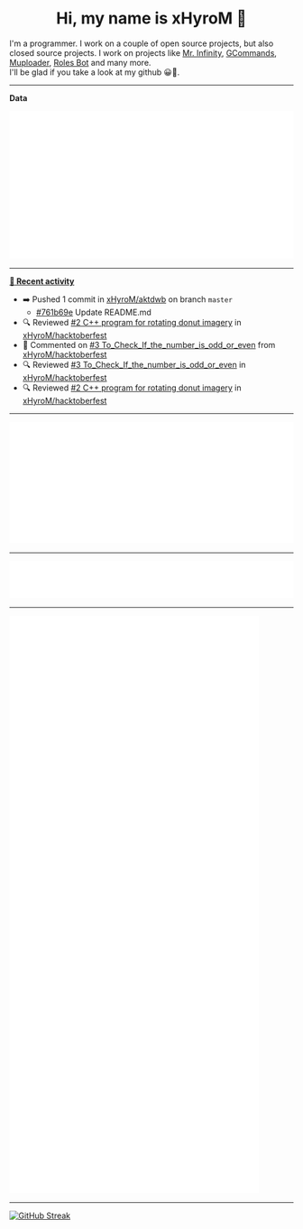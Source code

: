 <p align="center">
    <!-- <img src="https://avatars.githubusercontent.com/u/56601352" width="192" alt="hyro's pfp" /> -->
    <h1 align="center">Hi, my name is xHyroM 👋</h1>
</p>

I'm a programmer. I work on a couple of open source projects, but also closed source projects. I work on projects like [Mr. Infinity](https://discord.com/oauth2/authorize?client_id=720321585625694239&scope=bot%20applications.commands&permissions=8&redirect_uri=https://blobs.gq/imanager&prompt=consent&response_type=code), [GCommands](https://github.com/Garlic-Team/GCommands), [Muploader](https://github.com/xHyroM/Muploader), [Roles Bot](https://github.com/xHyroM/roles-bot) and many more.  
I'll be glad if you take a look at my github 😀👀.

___
**Data**

<img src="https://github.com/xHyroM/xHyroM/blob/master/.cache/base.svg">

___

**[📰 Recent activity](https://github.com/xHyroM)**
* ➡️ Pushed 1 commit in [xHyroM/aktdwb](https://github.com/xHyroM/aktdwb) on branch `master`
  * [#761b69e](https://github.com/xHyroM/aktdwb/commit/761b69e) Update README.md
* 🔍 Reviewed [#2 C++ program for rotating donut imagery](https://github.com/xHyroM/hacktoberfest/pull/2) in [xHyroM/hacktoberfest](https://github.com/xHyroM/hacktoberfest)
* 💬 Commented on [#3 To_Check_If_the_number_is_odd_or_even](https://github.com/xHyroM/hacktoberfest/issues/3) from [xHyroM/hacktoberfest](https://github.com/xHyroM/hacktoberfest)
* 🔍 Reviewed [#3 To_Check_If_the_number_is_odd_or_even](https://github.com/xHyroM/hacktoberfest/pull/3) in [xHyroM/hacktoberfest](https://github.com/xHyroM/hacktoberfest)
* 🔍 Reviewed [#2 C++ program for rotating donut imagery](https://github.com/xHyroM/hacktoberfest/pull/2) in [xHyroM/hacktoberfest](https://github.com/xHyroM/hacktoberfest)


___

<img src="https://github.com/xHyroM/xHyroM/blob/master/.cache/isocalendar.svg">

___

<img src="https://github.com/xHyroM/xHyroM/blob/master/.cache/languages.svg">

___

<img src="https://github.com/xHyroM/xHyroM/blob/master/.cache/achievements.svg">

___

[![GitHub Streak](https://github-readme-streak-stats.herokuapp.com?user=xHyroM&theme=dark&hide_border=true&date_format=M%20j%5B%2C%20Y%5D)](https://git.io/streak-stats)
